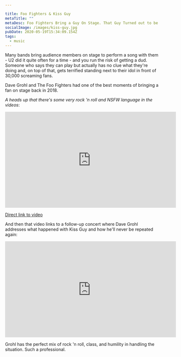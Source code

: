 ```yaml
---

title: Foo Fighters & Kiss Guy
metaTitle: ""
metaDesc: Foo Fighters Bring a Guy On Stage. That Guy Turned out to be Kiss Guy
socialImage: /images/kiss-guy.jpg
pubDate: 2020-05-19T15:34:09.154Z
tags:
  - music
---
```

Many bands bring audience members on stage to perform a song with them - U2 did it quite often for a time - and you run the risk of getting a dud. Someone who says they can play but actually has no clue what they're doing and, on top of that, gets terrified standing next to their idol in front of 30,000 screaming fans. 

Dave Grohl and The Foo Fighters had one of the best moments of bringing a fan on stage back in 2018.

*A heads up that there's some very rock 'n roll and NSFW language in the videos*:

<iframe width="560" height="315" src="https://www.youtube-nocookie.com/embed/TjVOWOKa-lY" frameborder="0" allow="accelerometer; autoplay; encrypted-media; gyroscope; picture-in-picture" allowfullscreen></iframe>

[Direct link to video](https://www.youtube.com/watch?v=TjVOWOKa-lY)

And then that video links to a follow-up concert where Dave Grohl addresses what happened with Kiss Guy and how he'll never be repeated again:

<iframe width="560" height="315" src="https://www.youtube-nocookie.com/embed/8FYukfW0sFU" frameborder="0" allow="accelerometer; autoplay; encrypted-media; gyroscope; picture-in-picture" allowfullscreen></iframe>

Grohl has the perfect mix of rock 'n roll, class, and humility in handling the situation. Such a professional.